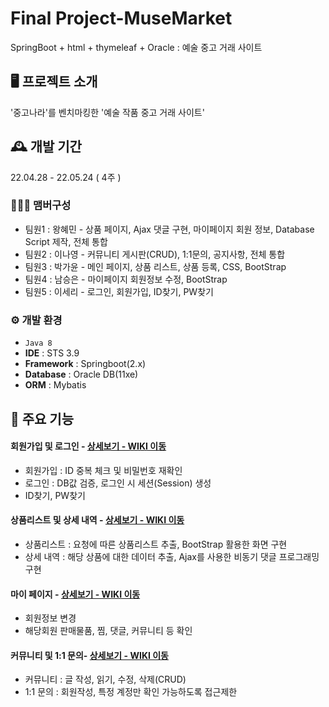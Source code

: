# Final Project-MuseMarket
SpringBoot + html + thymeleaf + Oracle : 예술 중고 거래 사이트


## 🖥️ 프로젝트 소개
'중고나라'를 벤치마킹한 '예술 작품 중고 거래 사이트'

## 🕰️ 개발 기간
22.04.28 - 22.05.24 ( 4주 )

### 🧑‍🤝‍🧑 맴버구성
 - 팀원1 : 왕혜민 - 상품 페이지, Ajax 댓글 구현, 마이페이지 회원 정보, Database Script 제작, 전체 통합
 - 팀원2 : 이나영 - 커뮤니티 게시판(CRUD), 1:1문의, 공지사항, 전체 통합
 - 팀원3 : 박가윤 - 메인 페이지, 상품 리스트, 상품 등록, CSS, BootStrap
 - 팀원4 : 남승은 - 마이페이지 회원정보 수정, BootStrap
 - 팀원5 : 이세리 - 로그인, 회원가입, ID찾기, PW찾기

### ⚙️ 개발 환경
- `Java 8`
- **IDE** : STS 3.9
- **Framework** : Springboot(2.x)
- **Database** : Oracle DB(11xe)
- **ORM** : Mybatis

## 📌 주요 기능

#### 회원가입 및 로그인 - <a href="" >상세보기 - WIKI 이동</a>
- 회원가입 : ID 중복 체크 및 비밀번호 재확인 
- 로그인  : DB값 검증, 로그인 시 세션(Session) 생성 
- ID찾기, PW찾기

#### 상품리스트 및 상세 내역 - <a href="" >상세보기 - WIKI 이동</a>
- 상품리스트 : 요청에 따른 상품리스트 추출, BootStrap 활용한 화면 구현
- 상세 내역 : 해당 상품에 대한 데이터 추출, Ajax를 사용한 비동기 댓글 프로그래밍 구현

#### 마이 페이지 - <a href="" >상세보기 - WIKI 이동</a>
- 회원정보 변경
- 해당회원 판매물품, 찜, 댓글, 커뮤니티 등 확인

#### 커뮤니티 및 1:1 문의- <a href="" >상세보기 - WIKI 이동</a> 
- 커뮤니티 : 글 작성, 읽기, 수정, 삭제(CRUD)
- 1:1 문의 : 회원작성, 특정 계정만 확인 가능하도록 접근제한
